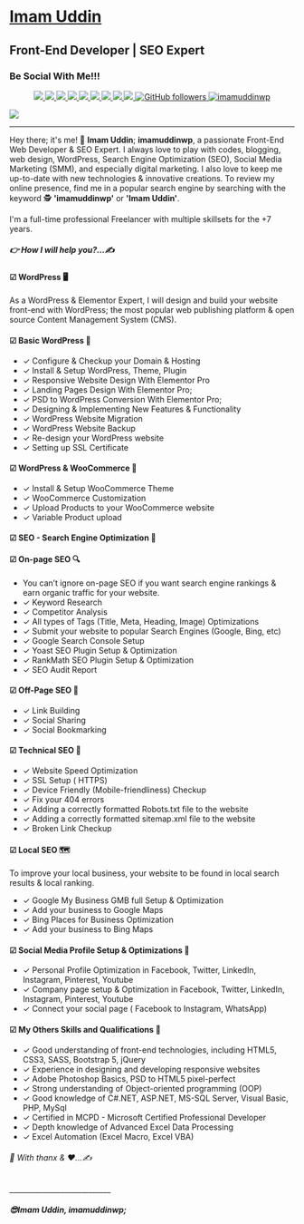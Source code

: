 # <h1><a href="https://imamuddinwp.github.io/imamuddin/" target="_blank">Imam Uddin</a></h1>
<h2>Front-End Developer | SEO Expert </h2>
<h3>Be Social With Me!!!</h3>
<p align="center">  
  <a href="https://twitter.com/imamuddinwp" target="_blank">
    <img src="https://img.shields.io/badge/-Twitter-1ca0f1?style=flat&labelColor=1ca0f1&logo=twitter&logoColor=white&link=https://twitter.com/imamuddinwp">
  </a>
  <a href="https://www.linkedin.com/in/imamuddinwp/" target="_blank">
    <img src="https://img.shields.io/badge/-Linkedin-1ca0f1?style=flat&labelColor=1ca0f1&logo=linkedin&logoColor=white&link=https://www.linkedin.com/in/imamuddinwp/">
  </a>
  <a href="https://behance.net/imamuddinwp" target="_blank">
    <img src="https://img.shields.io/badge/-Behance-053eff?style=flat&labelColor=053eff&logo=behance&logoColor=white&link=https://behance.net/imamuddinwp">
  </>
   <a href="https://www.instagram.com/imamuddinwp/" target="_blank">
    <img src="https://img.shields.io/badge/-Instagram-1ca0f1?style=flat&labelColor=1ca0f1&logo=instagram&logoColor=white&link=https://www.instagram.com/imamuddinwp/">
  </a> 
   <a href="https://bn.quora.com/profile/Imam-Uddin-Wp" target="_blank">
    <img src="https://img.shields.io/badge/-Quora-1ca0f1?style=flat&labelColor=1ca0f1&logo=quora&logoColor=white&link=https://bn.quora.com/profile/Imam-Uddin-Wp">
  </a>
    <a href="https://imamuddinwp.medium.com/" target="_blank">
    <img src="https://img.shields.io/badge/-Medium-1877F2?style=flat&labelColor=1877F2&logo=medium&logoColor=white&link=https://imamuddinwp.medium.com/">
  </a>
  <a href="https://mix.com/imamuddinwp" target="_blank">
    <img src="https://img.shields.io/badge/-Mix-1877F2?style=flat&labelColor=1877F2&logo=mix&logoColor=white&link=https://mix.com/imamuddinwp">
  </a>  
   <a href="https://facebook.com/imamuddinwp" target="_blank">
    <img src="https://img.shields.io/badge/-Facebook-1877F2?style=flat&labelColor=1877F2&logo=facebook&logoColor=white&link=https://facebook.com/imamuddinwp">
  </a>
  <a href="https://dribbble.com/imamuddinwp" target="_blank">
    <img src="https://img.shields.io/badge/-Dribbble-1877F2?style=flat&labelColor=1877F2&logo=dribbble&logoColor=white&link=https://dribbble.com/imamuddinwp">
  </a>
  <a href="https://github.com/imamuddinwp" target="_blank">
    <img alt="GitHub followers" src="https://img.shields.io/github/followers/imamuddinwp?label=Github&style=flat">
  </a>
  <a href="https://github.com/imamuddinwp" target="_blank">
    <img src="https://komarev.com/ghpvc/?username=imamuddinwp&label=Views&color=brightgreen&style=flat" alt="imamuddinwp" />
  </a>
</p
<hr>
<a href="https://imamuddinwp.github.io/imamuddin" target="_blank"> <img src="https://github.com/imamuddinwp/imamuddin/blob/main/imam-uddin-imamuddinwp.jpg"></a>
<hr>
<p> Hey there; it's me! 🤠 <b>Imam Uddin</b>; <b>imamuddinwp</b>, a passionate Front-End Web Developer & SEO Expert. I always love to play with codes, blogging, web design, WordPress, Search Engine Optimization (SEO), Social Media Marketing (SMM), and especially digital marketing. I also love to keep me up-to-date with new technologies & innovative creations. To review my online presence, find me in a popular search engine by searching with the keyword 🕵 <b>'imamuddinwp'</b> or <b>'Imam Uddin'</b>. </p>

<p>I'm a full-time professional Freelancer with multiple skillsets for the +7 years. </p>

<h5>👉 How I will help you?...✍</h5>

<h4>☑ WordPress 🖥 </h4>
<p>As a WordPress & Elementor Expert, I will design and build your website front-end with WordPress; the most popular web publishing platform & open source Content Management System (CMS).</p>

<h4> ☑ Basic WordPress 🔌 </h4>
<ul>
<li>✓ Configure & Checkup your Domain & Hosting</li>
<li>✓ Install & Setup WordPress, Theme, Plugin</li>
<li>✓ Responsive Website Design With Elementor Pro</li>
<li>✓ Landing Pages Design With Elementor Pro;</li>
<li>✓ PSD to WordPress Conversion With Elementor Pro;</li>
<li>✓ Designing & Implementing New Features & Functionality</li>
<li>✓ WordPress Website Migration</li>
<li>✓ WordPress Website Backup</li>
<li>✓ Re-design your WordPress website</li>
<li>✓ Setting up SSL Certificate</li>
</ul>

<h4> ☑ WordPress & WooCommerce 🛒</h4>
<ul>
<li>✓ Install & Setup WooCommerce Theme</li>
<li>✓ WooCommerce Customization</li>
<li>✓ Upload Products to your WooCommerce website</li>
<li>✓ Variable Product upload</li>
</ul>

<h4>☑ SEO - Search Engine Optimization 🚀</h4>

<h4>☑ On-page SEO 🔍</h4>
<ul>
<li>You can’t ignore on-page SEO if you want search engine rankings & earn organic traffic for your website.</li>
<li>✓ Keyword Research</li>
<li>✓ Competitor Analysis</li>
<li>✓ All types of Tags (Title, Meta, Heading, Image) Optimizations</li>
<li>✓ Submit your website to popular Search Engines (Google, Bing, etc)</li>
<li>✓ Google Search Console Setup</li>
<li>✓ Yoast SEO Plugin Setup & Optimization</li>
<li>✓ RankMath SEO Plugin Setup & Optimization</li>
<li>✓ SEO Audit Report</li>
</ul>

<h4> ☑ Off-Page SEO 📌</h4>
<ul>
<li>✓ Link Building</li>
<li>✓ Social Sharing </li>
<li>✓ Social Bookmarking</li>
</ul>

<h4>☑ Technical SEO 🔭</h4>
<ul>
<li>✓ Website Speed Optimization</li>
<li>✓ SSL Setup ( HTTPS)</li>
<li>✓ Device Friendly (Mobile-friendliness) Checkup</li>
<li>✓ Fix your 404 errors</li>
<li>✓ Adding a correctly formatted Robots.txt file to the website</li>
<li>✓ Adding a correctly formatted sitemap.xml file to the website</li>
<li>✓ Broken Link Checkup</li>
</ul>

<h4>☑ Local SEO 🗺 </h4>
<p>To improve your local business, your website to be found in local search results & local ranking. </p>
<ul>
<li>✓ Google My Business GMB full Setup & Optimization</li>
<li>✓ Add your business to Google Maps</li>
<li>✓ Bing Places for Business Optimization</li>
<li>✓ Add your business to Bing Maps</li>
</ul>

<h4> ☑ Social Media Profile Setup & Optimizations 🔖</h4>
<ul>
<li>✓ Personal Profile Optimization in Facebook, Twitter, LinkedIn, Instagram, Pinterest, Youtube</li>
<li>✓ Company page setup & Optimization in Facebook, Twitter, LinkedIn, Instagram, Pinterest, Youtube</li>
<li>✓ Connect your social page ( Facebook to Instagram, WhatsApp)</li>
</ul>

<h4>☑ My Others Skills and Qualifications 📂</h4>
<ul>
<li>✓ Good understanding of front-end technologies, including HTML5, CSS3, SASS, Bootstrap 5, jQuery</li>
<li>✓ Experience in designing and developing responsive websites</li>
<li>✓ Adobe Photoshop Basics, PSD to HTML5 pixel-perfect</li>
<li>✓ Strong understanding of Object-oriented programming (OOP)</li>
<li>✓ Good knowledge of C#.NET, ASP.NET, MS-SQL Server, Visual Basic, PHP, MySql</li>
<li>✓ Certified in MCPD - Microsoft Certified Professional Developer</li>
<li>✓ Depth knowledge of Advanced Excel Data Processing</li>
<li>✓ Excel Automation (Excel Macro, Excel VBA)</li>
</ul>

<h6>🤝 With thanx & ♥...✍</h6>
____________________________
<h5>😎Imam Uddin, imamuddinwp;</h5> 

